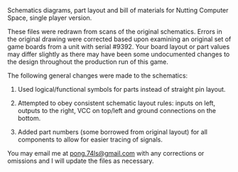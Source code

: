 Schematics diagrams, part layout and bill of materials for Nutting Computer Space, single player version.



These files were redrawn from scans of the original schematics.  Errors in the original drawing were corrected based upon examining an original set of game boards from a unit with serial #9392.  Your board layout or part values may differ slightly as there may have been some undocumented changes to the design throughout the production run of this game.



The following general changes were made to the schematics:

1) Used logical/functional symbols for parts instead of straight pin layout.

2) Attempted to obey consistent schematic layout rules: inputs on left, outputs to the right, VCC on top/left and ground connections on the bottom.

3) Added part numbers (some borrowed from original layout) for all components to allow for easier tracing of signals.

You may email me at pong.74ls@gmail.com with any corrections or omissions and I will update the files as necessary.
